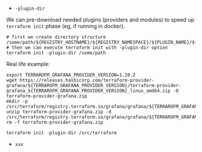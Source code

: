 - `-plugin-dir`

We can pre-download needed plugins (providers and modules) to speed up `terraform init` phase (eg, if running in docker).
```
# first we create directory structure
/some/path/${REGISTRY_HOSTNAME}/${REGISTRY_NAMESPACE}/${PLUGIN_NAME}/${PLUGIN_VERSION}/${OS_ARCH}
# then we can execute terraform init with -plugin-dir option
terraform init -plugin-dir /some/path
```
Real life example:
```
export TERRAROFM_GRAFANA_PROVIDER_VERSION=1.28.2
wget https://releases.hashicorp.com/terraform-provider-grafana/${TERRAROFM_GRAFANA_PROVIDER_VERSION}/terraform-provider-grafana_${TERRAROFM_GRAFANA_PROVIDER_VERSION}_linux_amd64.zip -O terraform-provider-grafana.zip
mkdir -p /src/terraform/registry.terraform.io/grafana/grafana/${TERRAROFM_GRAFANA_PROVIDER_VERSION}/linux_amd64
unzip terraform-provider-grafana.zip -d /src/terraform/registry.terraform.io/grafana/grafana/${TERRAROFM_GRAFANA_PROVIDER_VERSION}/linux_amd64
rm -f terraform-provider-grafana.zip

terraform init -plugin-dir /src/terraform
```

- `xxx`
